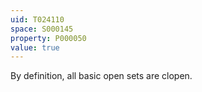 ```yaml
---
uid: T024110
space: S000145
property: P000050
value: true
---
```


By definition, all basic open sets are clopen.

